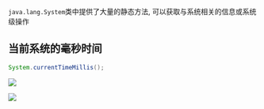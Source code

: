 `java.lang.System`类中提供了大量的静态方法, 可以获取与系统相关的信息或系统级操作

## 当前系统的毫秒时间

```java
System.currentTimeMillis();
```

![](https://pic.superbed.cn/item/5e05c1b076085c3289bb38ee.jpg)

![](https://pic.superbed.cn/item/5e05c1f876085c3289bb4f06.jpg)





























